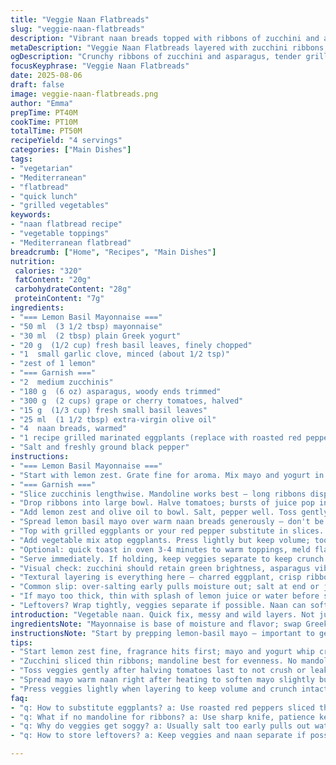 ```yaml
---
title: "Veggie Naan Flatbreads"
slug: "veggie-naan-flatbreads"
description: "Vibrant naan breads topped with ribbons of zucchini and asparagus, burst cherry tomatoes, fresh basil, and tangy grilled eggplant layers. Lemon-infused creamy basil mayo adds brightness and richness. Quick to pull together with simple veggies and ready-made naans, ideal for fast veggie lunches or casual dinners. Pays attention to texture, contrasting charred eggplant softness with crisp veggie ribbons and juicy tomatoes. Lemon zest brightens, basil herbs refresh, olive oil binds. Substitutions include swapping asparagus for green beans or radish for tomatoes. Yogurt base cuts mayo fat, garlic punch anchors flavors. Encourage tactile checks and visual cues for veggie readiness, skipping rigid times. Avoid limp veggies or soggy naan by layering carefully."
metaDescription: "Veggie Naan Flatbreads layered with zucchini ribbons, asparagus, burst tomatoes, grilled eggplants, and tangy lemon basil mayo. Fresh, crisp textures and bold flavor play."
ogDescription: "Crunchy ribbons of zucchini and asparagus, tender grilled eggplants, bright lemon basil mayo on warm naan. Rustic, textured layers for veggie lovers who watch texture closely."
focusKeyphrase: "Veggie Naan Flatbreads"
date: 2025-08-06
draft: false
image: veggie-naan-flatbreads.png
author: "Emma"
prepTime: PT40M
cookTime: PT10M
totalTime: PT50M
recipeYield: "4 servings"
categories: ["Main Dishes"]
tags:
- "vegetarian"
- "Mediterranean"
- "flatbread"
- "quick lunch"
- "grilled vegetables"
keywords:
- "naan flatbread recipe"
- "vegetable toppings"
- "Mediterranean flatbread"
breadcrumb: ["Home", "Recipes", "Main Dishes"]
nutrition: 
 calories: "320"
 fatContent: "20g"
 carbohydrateContent: "28g"
 proteinContent: "7g"
ingredients:
- "=== Lemon Basil Mayonnaise ==="
- "50 ml  (3 1/2 tbsp) mayonnaise"
- "30 ml  (2 tbsp) plain Greek yogurt"
- "20 g  (1/2 cup) fresh basil leaves, finely chopped"
- "1  small garlic clove, minced (about 1/2 tsp)"
- "zest of 1 lemon"
- "=== Garnish ==="
- "2  medium zucchinis"
- "180 g  (6 oz) asparagus, woody ends trimmed"
- "300 g  (2 cups) grape or cherry tomatoes, halved"
- "15 g  (1/3 cup) fresh small basil leaves"
- "25 ml  (1 1/2 tbsp) extra-virgin olive oil"
- "4  naan breads, warmed"
- "1 recipe grilled marinated eggplants (replace with roasted red peppers if desired)"
- "Salt and freshly ground black pepper"
instructions:
- "=== Lemon Basil Mayonnaise ==="
- "Start with lemon zest. Grate fine for aroma. Mix mayo and yogurt in small bowl until creamy, lightens mayo's heaviness. Add basil — chop finer than usual; rough bits stick. Hit with garlic, keep stir even. Use half clove if strong — garlic sneaks. Hold in fridge while prepping veggies."
- "=== Garnish ==="
- "Slice zucchinis lengthwise. Mandoline works best — long ribbons display better texture than rounds. If no mandoline, use sharp knife; try for thin ribbons 2-3 mm thick. Snap woody asparagus ends off by hand, then shave asparagus into ribbons like zucchini or chop bias if ribbons too tricky. No mandoline? Blanch asparagus 1-2 min, drain, shock to keep color and crunch."
- "Drop ribbons into large bowl. Halve tomatoes; bursts of juice pop in mouth later. Fresh basil leaves — whole or torn; mix to keep symmetry."
- "Add lemon zest and olive oil to bowl. Salt, pepper well. Toss gently but thoroughly; don't bruise delicate veggies."
- "Spread lemon basil mayo over warm naan breads generously — don't be stingy, this holds the whole sandwich together."
- "Top with grilled eggplants or your red pepper substitute in slices. Eggplants add smoky softness, balances sharp veggies. If using peppers, roast until charred, peel skin off, slice thick. Layer evenly to avoid sogginess."
- "Add vegetable mix atop eggplants. Press lightly but keep volume; too much pressure wilts the ribbons."
- "Optional: quick toast in oven 3-4 minutes to warm toppings, meld flavors. Watch closely or veggies turn mushy."
- "Serve immediately. If holding, keep veggies separate to keep crunch."
- "Visual check: zucchini should retain green brightness, asparagus vibrant without being fiber tough. Tomatoes juicy without being falling apart."
- "Textural layering is everything here — charred eggplant, crisp ribbons, creamy mayo, soft bread."
- "Common slip: over-salting early pulls moisture out; salt at end or just before serving."
- "If mayo too thick, thin with splash of lemon juice or water before spreading."
- "Leftovers? Wrap tightly, veggies separate if possible. Naan can soften quickly if pre-mixed."
introduction: "Vegetable naan. Quick fix, messy and wild layers. Not just slapped together—layers that bounce back and crunch. Zucchini ribbons sliced thin—sounds simple but nail the thickness or fibrous chew spoils it. Asparagus, not steamed to mush but shaved raw—sound odd? No, textural counterpoint. Toss tomatoes last so they don't drown. Mayonnaise brightens with lemon, bite of garlic, fragrant basil that’s chopped too fine to hide. Eggplants charred, smoky, soft as pillows under crunch. One time I burnt the eggplant — bitter, but sharpening lemon saved the day. Could switch eggplant to smoky roasted peppers, adds heat punch. Timing’s flexible if you watch those visual cues—veggies glisten without weeping and naan still holds crisp. The kind of thing I whip when I want casual but meaty feeling with no fuss."
ingredientsNote: "Mayonnaise is base of moisture and flavor; swap Greek yogurt for sour cream or crème fraîche if you want different tang. Basil can be swapped with tarragon or fresh oregano for a twist — brings herbal note but shifts profile strongly. Garlic can be roasted first to soften bite if preferred mild. Vegetables are interchangeable — green beans or thin asparagus stalks can replace asparagus ribbons. Tomatoes can be sun-dried rehydrated for deeper flavor but lose fresh pop. Warm naan breads before assembling; cool naan will soak moisture leading to a gummy base. Leftover eggplants can be prepped in bulk, saved in fridge, used cold or warmed for layers. Olive oil is binder and flavor — don’t skimp, cheap oil dulls zest. Salt judiciously; salty veggies wilt quickly if overdone."
instructionsNote: "Start by prepping lemon-basil mayo — important to get flavors married well, chill if time allows so herbs infuse. Mandoline makes vegetable ribbons flawless and uniform; no mandoline means patience and knife skills to avoid thick chunks that won't blend texture. Toss veggies gently to keep ribbons intact but ensure even coating to enhance taste without sogginess. Spread mayo warm naan immediately after heating so mayo melts slightly and sticks. Layering order matters: mayo, eggplants, then veggies help keep naan from getting soggy because moisture seeps down last. If toasting final, watch for golden edges, bubbles on naan—not overbrown. Serve soon after to preserve crunch. Any standing time, keep veggies separate or dry on paper towels. Visual and tactile checks beat glancing at the clock. Thin garlic finely, overmincing releases too harsh flavor; balance is key. I learned from over-garlic bite—less is more. Don’t rush: listen for sizzle when warming bread, watch for moisture beads on veggies, smell fresh basil not wilted or cooked off."
tips:
- "Start lemon zest fine, fragrance hits first; mayo and yogurt whip creamy, watch thickness; basil chopped very fine — rough chunks trap moisture oddly; garlic minced small but guard flavor; chill mayo while doing veggies or it stays fresh."
- "Zucchini sliced thin ribbons; mandoline best for evenness. No mandoline? Knife skills matter, aim 2-3mm. Asparagus ends snap off woody bits; ribbons or bias chop depending on tools. Blanch if ribbons impossible, quick 1-2 min in boiling water then ice bath keeps crisp, color popping sharp."
- "Toss veggies gently after halving tomatoes last to not crush or leak too much juice; basil leaves whole or torn keep fresh look, don’t bruise. Lemon zest and olive oil bind, salt and black pepper at end — if too early, veggies gush water, ruins crisp edges."
- "Spread mayo warm naan right after heating to soften mayo slightly but careful not to let bread soak too much; layering order: mayo first, then smoky eggplants (or red pepper substitute) gives moisture barrier, veggies on top so naan stays sturdy, no sogginess."
- "Press veggies lightly when layering to keep volume and crunch intact; too much force wilts ribbons fast. Optional, toast 3-4 min to warm toppings, watch closely for brown edges or bubbling; smell, sizzle guide doneness better than clock alone."
faq:
- "q: How to substitute eggplants? a: Use roasted red peppers sliced thick. Roast till charred, peel skin off; smoky, sweet. Keeps layers moist, no soggy mishaps. Eggplant soft but peppers add different texture dynamic."
- "q: What if no mandoline for ribbons? a: Use sharp knife, patience key. Slice lengthwise in thin strips, aim uniform thickness 2-3 mm. Asparagus tougher, bias chop or blanch quick 1-2 minutes then shock in cold water keeps color and snap."
- "q: Why do veggies get soggy? a: Usually salt too early pulls out water. Toss veggies with salt last. Layer mayo then eggplant before veggies stops moisture leaching down to naan. Pressing too hard crushes ribbons, releases juice, soggy mess."
- "q: How to store leftovers? a: Keep veggies and naan separate if possible, wet veggies soften bread fast. Wrap veggies tight in fridge, naan wrapped loosely or in paper towel to keep some crispness. Mayo can thicken cold, stir before spreading next time."

---
```

